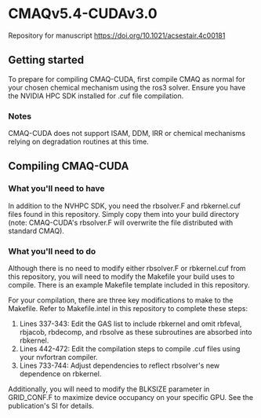 # CMAQv5.4-CUDAv3.0
Repository for manuscript https://doi.org/10.1021/acsestair.4c00181

## Getting started
To prepare for compiling CMAQ-CUDA, first compile CMAQ as normal for your chosen chemical mechanism using the ros3 solver.
Ensure you have the NVIDIA HPC SDK installed for .cuf file compilation.

### Notes
CMAQ-CUDA does not support ISAM, DDM, IRR or chemical mechanisms relying on degradation routines at this time.


## Compiling CMAQ-CUDA
### What you'll need to have
In addition to the NVHPC SDK, you need the rbsolver.F and rbkernel.cuf files found in this repository. Simply copy them into your build directory (note: CMAQ-CUDA's rbsolver.F will overwrite the file distributed with standard CMAQ).

### What you'll need to do
Although there is no need to modify either rbsolver.F or rbkernel.cuf from this repository, you will need to modify the Makefile your build uses to compile. There is an example Makefile template included in this repository.

For your compilation, there are three key modifications to make to the Makefile. Refer to Makefile.intel in this repository to complete these steps:
1. Lines 337-343: Edit the GAS list to include rbkernel and omit rbfeval, rbjacob, rbdecomp, and rbsolve as these subroutines are absorbed into rbkernel.
2. Lines 442-472: Edit the compilation steps to compile .cuf files using your nvfortran compiler.
3. Lines 733-744: Adjust dependencies to reflect rbsolver's new dependence on rbkernel.

Additionally, you will need to modify the BLKSIZE parameter in GRID_CONF.F to maximize device occupancy on your specific GPU. See the publication's SI for details.
